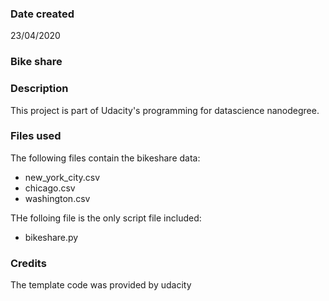 ### Date created
23/04/2020

### Bike share

### Description
This project is part of Udacity's programming for datascience nanodegree.

### Files used
The following files contain the bikeshare data:
* new_york_city.csv
* chicago.csv
* washington.csv

THe folloing file is the only script file included:
* bikeshare.py

### Credits
The template code was provided by udacity

